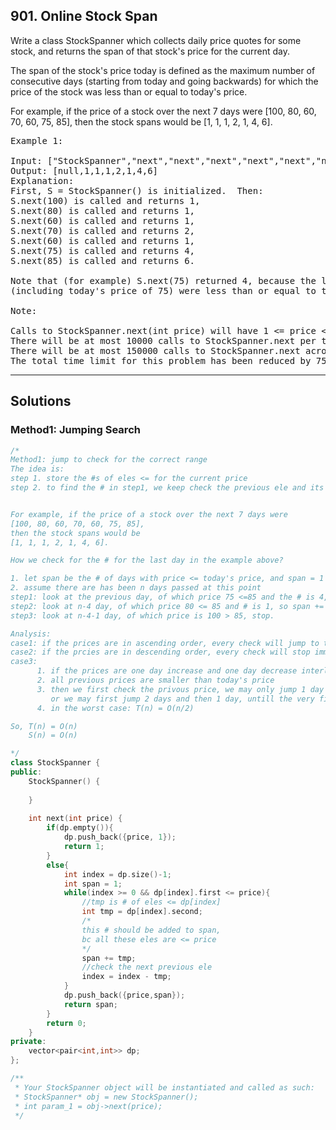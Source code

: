## 901. Online Stock Span

Write a class StockSpanner which collects daily price quotes for some stock, and returns the span of that stock's price for the current day.

The span of the stock's price today is defined as the maximum number of consecutive days (starting from today and going backwards) 
for which the price of the stock was less than or equal to today's price.

For example, if the price of a stock over the next 7 days were [100, 80, 60, 70, 60, 75, 85], then the stock spans would be [1, 1, 1, 2, 1, 4, 6].

 
<pre>
Example 1:

Input: ["StockSpanner","next","next","next","next","next","next","next"], [[],[100],[80],[60],[70],[60],[75],[85]]
Output: [null,1,1,1,2,1,4,6]
Explanation: 
First, S = StockSpanner() is initialized.  Then:
S.next(100) is called and returns 1,
S.next(80) is called and returns 1,
S.next(60) is called and returns 1,
S.next(70) is called and returns 2,
S.next(60) is called and returns 1,
S.next(75) is called and returns 4,
S.next(85) is called and returns 6.

Note that (for example) S.next(75) returned 4, because the last 4 prices
(including today's price of 75) were less than or equal to today's price.

Note:

Calls to StockSpanner.next(int price) will have 1 <= price <= 10^5.
There will be at most 10000 calls to StockSpanner.next per test case.
There will be at most 150000 calls to StockSpanner.next across all test cases.
The total time limit for this problem has been reduced by 75% for C++, and 50% for all other languages.
</pre>

--------------------------------------------------------------------------------------------------------
## Solutions

### Method1: Jumping Search
```c++
/*
Method1: jump to check for the correct range
The idea is:
step 1. store the #s of eles <= for the current price
step 2. to find the # in step1, we keep check the previous ele and its corresponding #


For example, if the price of a stock over the next 7 days were 
[100, 80, 60, 70, 60, 75, 85], 
then the stock spans would be 
[1, 1, 1, 2, 1, 4, 6].

How we check for the # for the last day in the example above?

1. let span be the # of days with price <= today's price, and span = 1 initially
2. assume there are has been n days passed at this point
step1: look at the previous day, of which price 75 <=85 and the # is 4, so span += 4, and jump to n-4 day
step2: look at n-4 day, of which price 80 <= 85 and # is 1, so span += 1, and jump to n-4-1 day
step3: look at n-4-1 day, of which price is 100 > 85, stop.

Analysis:
case1: if the prices are in ascending order, every check will jump to the beginning: T(n) = O(1)
case2: if the prcies are in descending order, every check will stop immidiately: T(n) = O(1)
case3: 
      1. if the prices are one day increase and one day decrease interleaved, 
      2. all previous prices are smaller than today's price
      3. then we first check the privous price, we may only jump 1 day then next jump 2 day, 
         or we may first jump 2 days and then 1 day, untill the very first day
      4. in the worst case: T(n) = O(n/2)

So, T(n) = O(n)
    S(n) = O(n)

*/
class StockSpanner {
public:
    StockSpanner() {
        
    }
    
    int next(int price) {
        if(dp.empty()){
            dp.push_back({price, 1});
            return 1;
        }
        else{
            int index = dp.size()-1;
            int span = 1;
            while(index >= 0 && dp[index].first <= price){
                //tmp is # of eles <= dp[index]
                int tmp = dp[index].second;
                /*
                this # should be added to span,
                bc all these eles are <= price
                */
                span += tmp;
                //check the next previous ele
                index = index - tmp;
            }
            dp.push_back({price,span});
            return span;
        }
        return 0;
    }
private:
    vector<pair<int,int>> dp;
};

/**
 * Your StockSpanner object will be instantiated and called as such:
 * StockSpanner* obj = new StockSpanner();
 * int param_1 = obj->next(price);
 */
```

